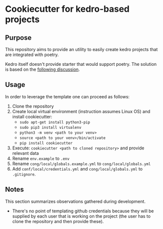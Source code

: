 # Cookiecutter for kedro-based projects

## Purpose

This repository aims to provide an utility to easily create kedro projects that are integrated with poetry.

Kedro itself doesn't provide starter that would support poetry. The solution is based on the [following discussion](https://github.com/kedro-org/kedro/issues/1722#issuecomment-1195178428).

## Usage

In order to leverage the template one can proceed as follows:

1. Clone the repository
2. Create local virtual environment (instruction assumes Linux OS) and install cookiecutter:
    * ```sudo apt-get install python3-pip```
    * ```sudo pip3 install virtualenv```
    * ```python3 -m venv <path to your venv>```
    * ```source <path to your venv>/bin/activate```
    * ```pip install cookiecutter```
3. Execute: ```cookiecutter <path to cloned repository>``` and provide relevant data
4. Rename ```env.example``` to ```.env```
5. Rename ```cong/local/globals.example.yml``` to ```cong/local/globals.yml```
6. Add ```conf/local/credentials.yml``` and ```cong/local/globals.yml``` to ```.gitignore```.

## Notes

This section summarizes observations gathered during development.

* There's no point of templating github credentials because they will be supplied by each user that is working on the project (the user has to clone the repository and then provide these).
